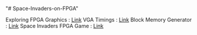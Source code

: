 "# Space-Invaders-on-FPGA" 

Exploring FPGA Graphics : [Link](https://projectf.io/posts/fpga-graphics/)
VGA Timings : [Link](http://martin.hinner.info/vga/timing.html)
Block Memory Generator : [Link](https://www.xilinx.com/products/intellectual-property/block_memory_generator.html)
Space Invaders FPGA Game : [Link](https://fpgaw0rld.wordpress.com/2016/05/20/space-invaders-fpga-game/)
